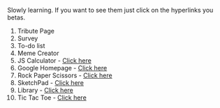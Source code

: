 Slowly learning. If you want to see them just click on the hyperlinks you betas.

1. Tribute Page 
2. Survey 
3. To-do list
4. Meme Creator
5. JS Calculator - [Click here](https://carloscapili.github.io/Web-Projects/Calculator)
6. Google Homepage - [Click here](https://carloscapili.github.io/Web-Projects/Google_Homepage)
7. Rock Paper Scissors - [Click here](https://carloscapili.github.io/Web-Projects/Rock-Paper-Scissors)
8. SketchPad - [Click here](https://carloscapili.github.io/Web-Projects/SketchPad)
9. Library - [Click here](https://carloscapili.github.io/Web-Projects/LibraryApp)
10. Tic Tac Toe - [Click here](https://carloscapili.github.io/Web-Projects/TicTacToe)
